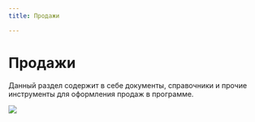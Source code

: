 ```yaml
---
title: Продажи

---
```

# Продажи
Данный раздел содержит в себе документы, справочники и прочие инструменты для оформления продаж в программе.

![](Aspose.Words.83ab1c44-6b28-430a-a5f2-4d9e6ba1abd4.385.png)